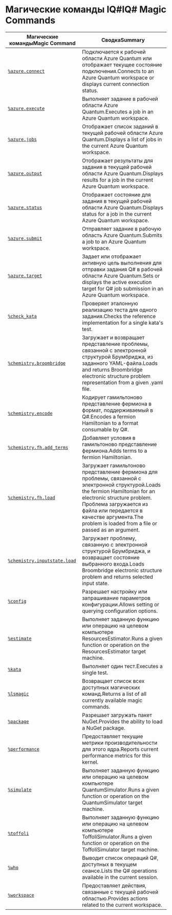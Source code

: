 # <a name="iq-magic-commands"></a><span data-ttu-id="b9da7-101">Магические команды IQ#</span><span class="sxs-lookup"><span data-stu-id="b9da7-101">IQ# Magic Commands</span></span>

| <span data-ttu-id="b9da7-102">Магические команды</span><span class="sxs-lookup"><span data-stu-id="b9da7-102">Magic Command</span></span> | <span data-ttu-id="b9da7-103">Сводка</span><span class="sxs-lookup"><span data-stu-id="b9da7-103">Summary</span></span> |
|---------------|---------|
| [`%azure.connect`](xref:microsoft.quantum.iqsharp.magic-ref.azure.connect) | <span data-ttu-id="b9da7-104">Подключается к рабочей области Azure Quantum или отображает текущее состояние подключения.</span><span class="sxs-lookup"><span data-stu-id="b9da7-104">Connects to an Azure Quantum workspace or displays current connection status.</span></span> |
| [`%azure.execute`](xref:microsoft.quantum.iqsharp.magic-ref.azure.execute) | <span data-ttu-id="b9da7-105">Выполняет задание в рабочей области Azure Quantum.</span><span class="sxs-lookup"><span data-stu-id="b9da7-105">Executes a job in an Azure Quantum workspace.</span></span> |
| [`%azure.jobs`](xref:microsoft.quantum.iqsharp.magic-ref.azure.jobs) | <span data-ttu-id="b9da7-106">Отображает список заданий в текущей рабочей области Azure Quantum.</span><span class="sxs-lookup"><span data-stu-id="b9da7-106">Displays a list of jobs in the current Azure Quantum workspace.</span></span> |
| [`%azure.output`](xref:microsoft.quantum.iqsharp.magic-ref.azure.output) | <span data-ttu-id="b9da7-107">Отображает результаты для задания в текущей рабочей области Azure Quantum.</span><span class="sxs-lookup"><span data-stu-id="b9da7-107">Displays results for a job in the current Azure Quantum workspace.</span></span> |
| [`%azure.status`](xref:microsoft.quantum.iqsharp.magic-ref.azure.status) | <span data-ttu-id="b9da7-108">Отображает состояние для задания в текущей рабочей области Azure Quantum.</span><span class="sxs-lookup"><span data-stu-id="b9da7-108">Displays status for a job in the current Azure Quantum workspace.</span></span> |
| [`%azure.submit`](xref:microsoft.quantum.iqsharp.magic-ref.azure.submit) | <span data-ttu-id="b9da7-109">Отправляет задание в рабочую область Azure Quantum.</span><span class="sxs-lookup"><span data-stu-id="b9da7-109">Submits a job to an Azure Quantum workspace.</span></span> |
| [`%azure.target`](xref:microsoft.quantum.iqsharp.magic-ref.azure.target) | <span data-ttu-id="b9da7-110">Задает или отображает активную цель выполнения для отправки задания Q# в рабочей области Azure Quantum.</span><span class="sxs-lookup"><span data-stu-id="b9da7-110">Sets or displays the active execution target for Q# job submission in an Azure Quantum workspace.</span></span> |
| [`%check_kata`](xref:microsoft.quantum.iqsharp.magic-ref.check_kata) | <span data-ttu-id="b9da7-111">Проверяет эталонную реализацию теста для одного задания.</span><span class="sxs-lookup"><span data-stu-id="b9da7-111">Checks the reference implementation for a single kata's test.</span></span> |
| [`%chemistry.broombridge`](xref:microsoft.quantum.iqsharp.magic-ref.chemistry.broombridge) | <span data-ttu-id="b9da7-112">Загружает и возвращает представление проблемы, связанной с электронной структурой Брумбриджа, из заданного YAML-файла.</span><span class="sxs-lookup"><span data-stu-id="b9da7-112">Loads and returns Broombridge electronic structure problem representation from a given .yaml file.</span></span> |
| [`%chemistry.encode`](xref:microsoft.quantum.iqsharp.magic-ref.chemistry.encode) | <span data-ttu-id="b9da7-113">Кодирует гамильтоново представление фермиона в формат, поддерживаемый в Q#.</span><span class="sxs-lookup"><span data-stu-id="b9da7-113">Encodes a fermion Hamiltonian to a format consumable by Q#.</span></span> |
| [`%chemistry.fh.add_terms`](xref:microsoft.quantum.iqsharp.magic-ref.chemistry.fh.add_terms) | <span data-ttu-id="b9da7-114">Добавляет условия в гамильтоново представление фермиона.</span><span class="sxs-lookup"><span data-stu-id="b9da7-114">Adds terms to a fermion Hamiltonian.</span></span> |
| [`%chemistry.fh.load`](xref:microsoft.quantum.iqsharp.magic-ref.chemistry.fh.load) | <span data-ttu-id="b9da7-115">Загружает гамильтоново представление фермиона для проблемы, связанной с электронной структурой.</span><span class="sxs-lookup"><span data-stu-id="b9da7-115">Loads the fermion Hamiltonian for an electronic structure problem.</span></span> <span data-ttu-id="b9da7-116">Проблема загружается из файла или передается в качестве аргумента.</span><span class="sxs-lookup"><span data-stu-id="b9da7-116">The problem is loaded from a file or passed as an argument.</span></span> |
| [`%chemistry.inputstate.load`](xref:microsoft.quantum.iqsharp.magic-ref.chemistry.inputstate.load) | <span data-ttu-id="b9da7-117">Загружает проблему, связанную с электронной структурой Брумбриджа, и возвращает состояние выбранного входа.</span><span class="sxs-lookup"><span data-stu-id="b9da7-117">Loads Broombridge electronic structure problem and returns selected input state.</span></span> |
| [`%config`](xref:microsoft.quantum.iqsharp.magic-ref.config) | <span data-ttu-id="b9da7-118">Разрешает настройку или запрашивание параметров конфигурации.</span><span class="sxs-lookup"><span data-stu-id="b9da7-118">Allows setting or querying configuration options.</span></span> |
| [`%estimate`](xref:microsoft.quantum.iqsharp.magic-ref.estimate) | <span data-ttu-id="b9da7-119">Выполняет заданную функцию или операцию на целевом компьютере ResourcesEstimator.</span><span class="sxs-lookup"><span data-stu-id="b9da7-119">Runs a given function or operation on the ResourcesEstimator target machine.</span></span> |
| [`%kata`](xref:microsoft.quantum.iqsharp.magic-ref.kata) | <span data-ttu-id="b9da7-120">Выполняет один тест.</span><span class="sxs-lookup"><span data-stu-id="b9da7-120">Executes a single test.</span></span> |
| [`%lsmagic`](xref:microsoft.quantum.iqsharp.magic-ref.lsmagic) | <span data-ttu-id="b9da7-121">Возвращает список всех доступных магических команд.</span><span class="sxs-lookup"><span data-stu-id="b9da7-121">Returns a list of all currently available magic commands.</span></span> |
| [`%package`](xref:microsoft.quantum.iqsharp.magic-ref.package) | <span data-ttu-id="b9da7-122">Разрешает загружать пакет NuGet.</span><span class="sxs-lookup"><span data-stu-id="b9da7-122">Provides the ability to load a NuGet package.</span></span> |
| [`%performance`](xref:microsoft.quantum.iqsharp.magic-ref.performance) | <span data-ttu-id="b9da7-123">Предоставляет текущие метрики производительности для этого ядра.</span><span class="sxs-lookup"><span data-stu-id="b9da7-123">Reports current performance metrics for this kernel.</span></span> |
| [`%simulate`](xref:microsoft.quantum.iqsharp.magic-ref.simulate) | <span data-ttu-id="b9da7-124">Выполняет заданную функцию или операцию на целевом компьютере QuantumSimulator.</span><span class="sxs-lookup"><span data-stu-id="b9da7-124">Runs a given function or operation on the QuantumSimulator target machine.</span></span> |
| [`%toffoli`](xref:microsoft.quantum.iqsharp.magic-ref.toffoli) | <span data-ttu-id="b9da7-125">Выполняет заданную функцию или операцию на целевом компьютере ToffoliSimulator.</span><span class="sxs-lookup"><span data-stu-id="b9da7-125">Runs a given function or operation on the ToffoliSimulator target machine.</span></span> |
| [`%who`](xref:microsoft.quantum.iqsharp.magic-ref.who) | <span data-ttu-id="b9da7-126">Выводит список операций Q#, доступных в текущем сеансе.</span><span class="sxs-lookup"><span data-stu-id="b9da7-126">Lists the Q# operations available in the current session.</span></span> |
| [`%workspace`](xref:microsoft.quantum.iqsharp.magic-ref.workspace) | <span data-ttu-id="b9da7-127">Предоставляет действия, связанные с текущей рабочей областью.</span><span class="sxs-lookup"><span data-stu-id="b9da7-127">Provides actions related to the current workspace.</span></span> |
